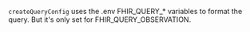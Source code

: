 `createQueryConfig` uses the .env FHIR_QUERY\_\* variables to format the query. But it's only set for FHIR_QUERY_OBSERVATION.
